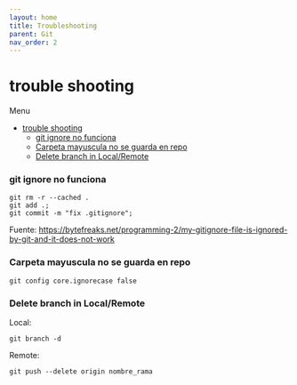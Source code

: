 ```yaml
---
layout: home
title: Troubleshooting
parent: Git
nav_order: 2
---
```


# trouble shooting

Menu

- [trouble shooting](#trouble-shooting)
    - [git ignore no funciona](#git-ignore-no-funciona)
    - [Carpeta mayuscula no se guarda en repo](#carpeta-mayuscula-no-se-guarda-en-repo)
    - [Delete branch in Local/Remote](#delete-branch-in-localremote)

### git ignore no funciona

```terminal
git rm -r --cached .
git add .;
git commit -m "fix .gitignore";
```

Fuente: https://bytefreaks.net/programming-2/my-gitignore-file-is-ignored-by-git-and-it-does-not-work

### Carpeta mayuscula no se guarda en repo

```terminal
git config core.ignorecase false
```

### Delete branch in Local/Remote

Local:
```terminal
git branch -d 
```

Remote:
```terminal
git push --delete origin nombre_rama
```